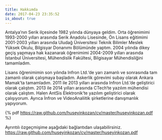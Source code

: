 ```yaml
---
title: Hakkımda
date: 2017-04-23 23:35:52
is_about: true
---
```


Antalya’nın Serik ilçesinde 1982 yılında dünyaya geldim. Orta öğrenimimi 1993-2000 yılları arasında Serik Anadolu Lisesinde, Ön Lisans eğitimimi 2001-2003 yılları arasında Uludağ Üniversitesi Teknik Bilimler Meslek Yüksek Okulu, Bilgisyar Donanımı Bölümünde yaptım. 2004 yılında dikey geçiş yapmaya hak kazanarak öğrenimimi 2004-2009 yılları arasında İstanbul Üniversitesi, Mühendislik Fakültesi, Bilgisayar Mühendisliğini tamamladım.

Lisans öğrenimimin son yılında Infron Ltd.‘de yarı zamanlı ve sonrasında tam zamanlı olarak çalışmaya başladım. Askerlik görevimi subay olarak Ankara Mamak’ta tamamladım. 2011 ile 2013 yılları arasında Infron Ltd.’de geliştirici olarak çalıştım. 2013 ile 2014 yılları arasında CTech‘te yazılım mühendisi olarak çalıştım. Halen AntSis Elektronik‘te yazılım geliştirici olarak çalışıyorum. Ayrıca İnfron ve VideoAnaliitik şirketlerine danışmanlık yapıyorum.

{% pdf https://raw.github.com/huseyinkozan/cv/master/huseyinkozan.pdf %}

Ayrıntılı özgeçmişime aşağıdaki bağlantıdan ulaşabilirsiniz.
https://raw.github.com/huseyinkozan/cv/master/huseyinkozan.pdf

